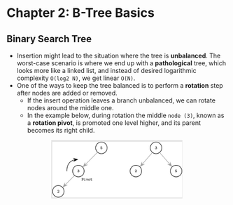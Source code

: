 # Chapter 2: B-Tree Basics

## Binary Search Tree

- Insertion might lead to the situation where the tree is **unbalanced**. The worst-case scenario is where we end up with a **pathological** tree, which looks more like a linked list, and instead of desired logarithmic complexity `O(log2 N)`, we get linear `O(N)`.
- One of the ways to keep the tree balanced is to perform a **rotation** step after nodes are added or removed.
  - If the insert operation leaves a branch unbalanced, we can rotate nodes around the middle one.
  - In the example below, during rotation the middle `node (3)`, known as a **rotation pivot**, is promoted one level higher, and its parent becomes its right child.
<p align="center"><img src="assets/tree-balancing.png" width="300px"></p>